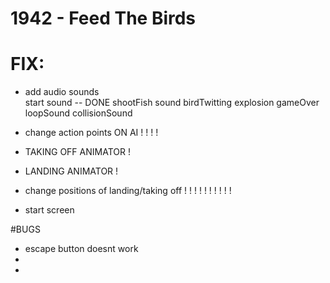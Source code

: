 # 1942 - Feed The Birds


# FIX:

- add audio sounds  
	start sound -- DONE
	shootFish sound
	birdTwitting
	explosion
	gameOver
	loopSound
	collisionSound
    
- change action points ON AI ! ! ! !

- TAKING OFF ANIMATOR  !
- LANDING ANIMATOR     !

- change positions of landing/taking off ! ! ! ! ! ! ! ! ! !

- start screen

#BUGS
- escape button doesnt work
-
-